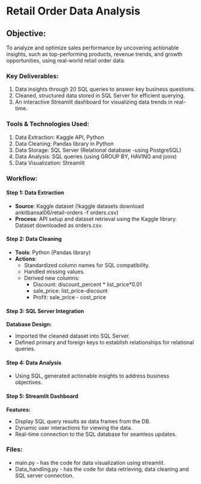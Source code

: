 # Retail Order Data Analysis
## Objective:
To analyze and optimize sales performance by uncovering actionable insights, such as top-performing products, revenue trends, and growth opportunities, using real-world retail order data.
### Key Deliverables:
1. Data insights through 20 SQL queries to answer key business questions.
2. Cleaned, structured data stored in SQL Server for efficient querying.
3. An interactive Streamlit dashboard for visualizing data trends in real-time.
### Tools & Technologies Used:
1. Data Extraction: Kaggle API, Python
2. Data Cleaning: Pandas library in Python
3. Data Storage: SQL Server (Relational database -using PostgreSQL)
4. Data Analysis: SQL queries (using GROUP BY, HAVING and joins)
5. Data Visualization: Streamlit
### Workflow:
#### Step 1: Data Extraction
- **Source**: Kaggle dataset (!kaggle datasets download ankitbansal06/retail-orders -f orders.csv)
- **Process**:
     API setup and dataset retrieval using the Kaggle library.
     Dataset downloaded as orders.csv.
#### Step 2: Data Cleaning
- **Tools**: Python (Pandas library)
- **Actions**:
     * Standardized column names for SQL compatibility.
     * Handled missing values.
     * Derived new columns:
         - Discount: discount_percent * list_price*0.01
         - sale_price: list_price-discount
         - Profit: sale_price - cost_price
#### Step 3: SQL Server Integration
**Database Design:**
- Imported the cleaned dataset into SQL Server.
- Defined primary and foreign keys to establish relationships for relational queries.
#### Step 4: Data Analysis
- Using SQL, generated actionable insights to address business objectives.
#### Step 5: Streamlit Dashboard
**Features:**
- Display SQL query results as data frames from the DB.
- Dynamic user interactions for viewing the data.
- Real-time connection to the SQL database for seamless updates.

### **Files:**
- main.py - has the code for data visualization using streamlit.
- Data_handling.py - has the code for data retrieving, data cleaning and SQL server connection.
